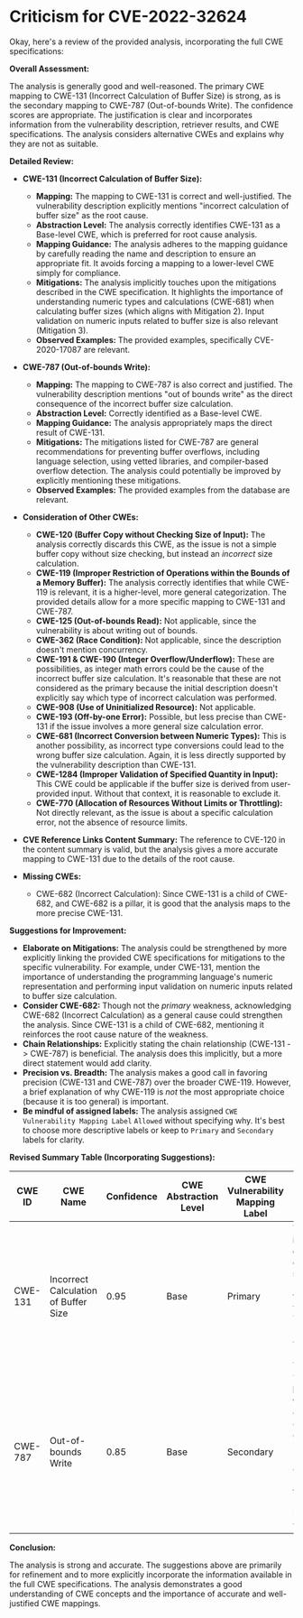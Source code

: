 # Criticism for CVE-2022-32624

Okay, here's a review of the provided analysis, incorporating the full CWE specifications:

**Overall Assessment:**

The analysis is generally good and well-reasoned. The primary CWE mapping to CWE-131 (Incorrect Calculation of Buffer Size) is strong, as is the secondary mapping to CWE-787 (Out-of-bounds Write). The confidence scores are appropriate. The justification is clear and incorporates information from the vulnerability description, retriever results, and CWE specifications. The analysis considers alternative CWEs and explains why they are not as suitable.

**Detailed Review:**

*   **CWE-131 (Incorrect Calculation of Buffer Size):**

    *   **Mapping:** The mapping to CWE-131 is correct and well-justified. The vulnerability description explicitly mentions "incorrect calculation of buffer size" as the root cause.
    *   **Abstraction Level:** The analysis correctly identifies CWE-131 as a Base-level CWE, which is preferred for root cause analysis.
    *   **Mapping Guidance:**  The analysis adheres to the mapping guidance by carefully reading the name and description to ensure an appropriate fit. It avoids forcing a mapping to a lower-level CWE simply for compliance.
    *   **Mitigations:** The analysis implicitly touches upon the mitigations described in the CWE specification.  It highlights the importance of understanding numeric types and calculations (CWE-681) when calculating buffer sizes (which aligns with Mitigation 2). Input validation on numeric inputs related to buffer size is also relevant (Mitigation 3).
    *   **Observed Examples:** The provided examples, specifically CVE-2020-17087 are relevant.
*   **CWE-787 (Out-of-bounds Write):**

    *   **Mapping:** The mapping to CWE-787 is also correct and justified. The vulnerability description mentions "out of bounds write" as the direct consequence of the incorrect buffer size calculation.
    *   **Abstraction Level:** Correctly identified as a Base-level CWE.
    *   **Mapping Guidance:** The analysis appropriately maps the direct result of CWE-131.
    *   **Mitigations:** The mitigations listed for CWE-787 are general recommendations for preventing buffer overflows, including language selection, using vetted libraries, and compiler-based overflow detection. The analysis could potentially be improved by explicitly mentioning these mitigations.
    *   **Observed Examples:** The provided examples from the database are relevant.
*   **Consideration of Other CWEs:**

    *   **CWE-120 (Buffer Copy without Checking Size of Input):** The analysis correctly discards this CWE, as the issue is not a simple buffer copy without size checking, but instead an *incorrect* size calculation.
    *   **CWE-119 (Improper Restriction of Operations within the Bounds of a Memory Buffer):** The analysis correctly identifies that while CWE-119 is relevant, it is a higher-level, more general categorization. The provided details allow for a more specific mapping to CWE-131 and CWE-787.
    *   **CWE-125 (Out-of-bounds Read):** Not applicable, since the vulnerability is about writing out of bounds.
    *   **CWE-362 (Race Condition):** Not applicable, since the description doesn't mention concurrency.
    *   **CWE-191 & CWE-190 (Integer Overflow/Underflow):** These are possibilities, as integer math errors could be the cause of the incorrect buffer size calculation. It's reasonable that these are not considered as the primary because the initial description doesn't explicitly say which type of incorrect calculation was performed.
    *   **CWE-908 (Use of Uninitialized Resource):** Not applicable.
    *   **CWE-193 (Off-by-one Error):** Possible, but less precise than CWE-131 if the issue involves a more general size calculation error.
    *   **CWE-681 (Incorrect Conversion between Numeric Types):** This is another possibility, as incorrect type conversions could lead to the wrong buffer size calculation. Again, it is less directly supported by the vulnerability description than CWE-131.
    *   **CWE-1284 (Improper Validation of Specified Quantity in Input):** This CWE could be applicable if the buffer size is derived from user-provided input. Without that context, it is reasonable to exclude it.
    *   **CWE-770 (Allocation of Resources Without Limits or Throttling):** Not directly relevant, as the issue is about a specific calculation error, not the absence of resource limits.
*   **CVE Reference Links Content Summary:** The reference to CVE-120 in the content summary is valid, but the analysis gives a more accurate mapping to CWE-131 due to the details of the root cause.
*   **Missing CWEs:**
    * CWE-682 (Incorrect Calculation): Since CWE-131 is a child of CWE-682, and CWE-682 is a pillar, it is good that the analysis maps to the more precise CWE-131.

**Suggestions for Improvement:**

*   **Elaborate on Mitigations:** The analysis could be strengthened by more explicitly linking the provided CWE specifications for mitigations to the specific vulnerability. For example, under CWE-131, mention the importance of understanding the programming language's numeric representation and performing input validation on numeric inputs related to buffer size calculation.
*   **Consider CWE-682:** Though not the *primary* weakness, acknowledging CWE-682 (Incorrect Calculation) as a general cause could strengthen the analysis. Since CWE-131 is a child of CWE-682, mentioning it reinforces the root cause nature of the weakness.
*   **Chain Relationships:**  Explicitly stating the chain relationship (CWE-131 -> CWE-787) is beneficial. The analysis does this implicitly, but a more direct statement would add clarity.
*   **Precision vs. Breadth:** The analysis makes a good call in favoring precision (CWE-131 and CWE-787) over the broader CWE-119. However, a brief explanation of why CWE-119 is *not* the most appropriate choice (because it is too general) is important.
* **Be mindful of assigned labels:** The analysis assigned `CWE Vulnerability Mapping Label` `Allowed` without specifying why. It's best to choose more descriptive labels or keep to `Primary` and `Secondary` labels for clarity.

**Revised Summary Table (Incorporating Suggestions):**

| CWE ID | CWE Name | Confidence | CWE Abstraction Level | CWE Vulnerability Mapping Label | CWE-Vulnerability Mapping Notes |
|---|---|---|---|---|---|
| CWE-131 | Incorrect Calculation of Buffer Size | 0.95 | Base | Primary | The **incorrect calculation of buffer size** is the root cause of the vulnerability. This directly leads to an out-of-bounds write. |
| CWE-787 | Out-of-bounds Write | 0.85 | Base | Secondary | The **out of bounds write** is a direct consequence of the incorrect buffer size calculation, representing the immediate impact of the weakness. |

**Conclusion:**

The analysis is strong and accurate. The suggestions above are primarily for refinement and to more explicitly incorporate the information available in the full CWE specifications. The analysis demonstrates a good understanding of CWE concepts and the importance of accurate and well-justified CWE mappings.